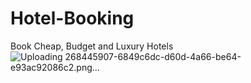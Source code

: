 # Hotel-Booking
Book Cheap, Budget and Luxury Hotels
![Uploading 268445907-6849c6dc-d60d-4a66-be64-e93ac92086c2.png…]()
